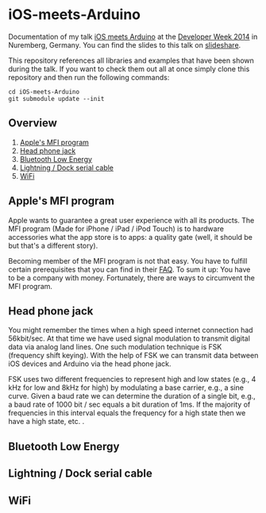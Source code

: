 iOS-meets-Arduino
=================

Documentation of my talk [iOS meets Arduino](http://www.developer-week.de/Programm/Veranstaltung/(event)/14147) at the [Developer Week 2014](http://www.developer-week.de) in Nuremberg, Germany. You can find the slides to this talk on [slideshare](http://www.slideshare.net/jensmeder/ios-meets-arduino).

This repository references all libraries and examples that have been shown during the talk. If you want to check them out all at once simply clone this repository and then run the following commands:

```
cd iOS-meets-Arduino
git submodule update --init
```

## Overview

1. [Apple's MFI program](README.md#apples-mfi-program)
2. [Head phone jack](README.md#head-phone-jack)
3. [Bluetooth Low Energy](README.md#bluetooth-low-energy)
4. [Lightning / Dock serial cable](README.md#lightning--dock-serial-cable)
5. [WiFi](README.md#wifi)

## Apple's MFI program

Apple wants to guarantee a great user experience with all its products. The MFI program (Made for iPhone / iPad / iPod Touch) is to hardware accessories what the app store is to apps: a quality gate (well, it should be but that's a different story). 

Becoming member of the MFI program is not that easy. You have to fulfill certain prerequisites that you can find in their [FAQ](https://mfi.apple.com/MFiWeb/getFAQ). To sum it up: You have to be a company with money. Fortunately, there are ways to circumvent the MFI program.

## Head phone jack

You might remember the times when a high speed internet connection had 56kbit/sec. At that time we have used signal modulation to transmit digital data via analog land lines. One such modulation technique is FSK (frequency shift keying). With the help of FSK we can transmit data between iOS devices and Arduino via the head phone jack.

FSK uses two different frequencies to represent high and low states (e.g., 4 kHz for low and 8kHz for high) by modulating a base carrier, e.g., a sine curve. Given a baud rate we can determine the duration of a single bit, e.g., a baud rate of 1000 bit / sec equals a bit duration of 1ms. If the majority of frequencies in this interval equals the frequency for a high state then we have a high state, etc. . 

## Bluetooth Low Energy

## Lightning / Dock serial cable

## WiFi
